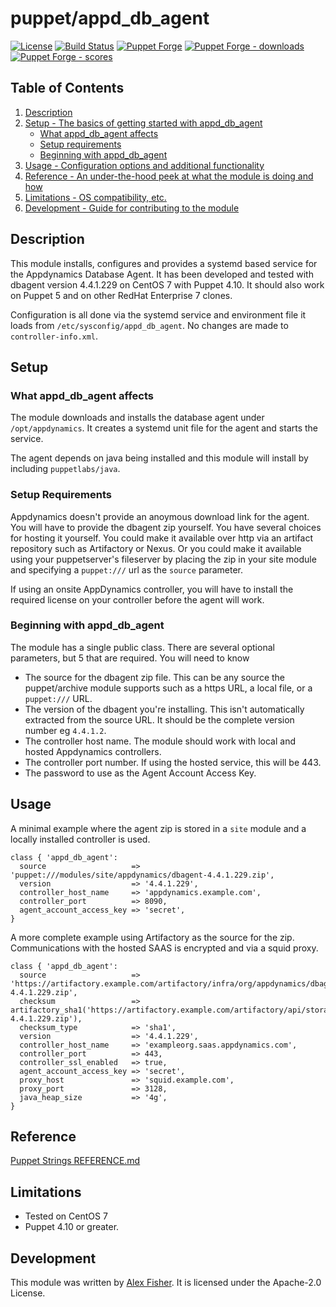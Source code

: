 # puppet/appd\_db\_agent

[![License](https://img.shields.io/github/license/voxpupuli/puppet-appd_db_agent.svg)](https://github.com/voxpupuli/puppet-appd_db_agent/blob/master/LICENSE)
[![Build Status](https://travis-ci.org/voxpupuli/puppet-appd_db_agent.png?branch=master)](https://travis-ci.org/voxpupuli/puppet-appd_db_agent)
[![Puppet Forge](https://img.shields.io/puppetforge/v/puppet/appd_db_agent.svg)](https://forge.puppetlabs.com/puppet/appd_db_agent)
[![Puppet Forge - downloads](https://img.shields.io/puppetforge/dt/puppet/appd_db_agent.svg)](https://forge.puppetlabs.com/puppet/appd_db_agent)
[![Puppet Forge - scores](https://img.shields.io/puppetforge/f/puppet/appd_db_agent.svg)](https://forge.puppetlabs.com/puppet/appd_db_agent)

## Table of Contents

1. [Description](#description)
1. [Setup - The basics of getting started with appd\_db\_agent](#setup)
    * [What appd\_db\_agent affects](#what-appd\_db\_agent-affects)
    * [Setup requirements](#setup-requirements)
    * [Beginning with appd\_db\_agent](#beginning-with-appd\_db\_agent)
1. [Usage - Configuration options and additional functionality](#usage)
1. [Reference - An under-the-hood peek at what the module is doing and how](#reference)
1. [Limitations - OS compatibility, etc.](#limitations)
1. [Development - Guide for contributing to the module](#development)

## Description

This module installs, configures and provides a systemd based service for the Appdynamics Database Agent.
It has been developed and tested with dbagent version 4.4.1.229 on CentOS 7 with Puppet 4.10.
It should also work on Puppet 5 and on other RedHat Enterprise 7 clones.

Configuration is all done via the systemd service and environment file it loads from `/etc/sysconfig/appd_db_agent`.
No changes are made to `controller-info.xml`.

## Setup

### What appd\_db\_agent affects

The module downloads and installs the database agent under `/opt/appdynamics`.
It creates a systemd unit file for the agent and starts the service.

The agent depends on java being installed and this module will install by
including `puppetlabs/java`.

### Setup Requirements

Appdynamics doesn't provide an anoymous download link for the agent.
You will have to provide the dbagent zip yourself. You have several choices for hosting it yourself.
You could make it available over http via an artifact repository such as Artifactory or Nexus.
Or you could make it available using your puppetserver's fileserver by placing the zip in your site module
and specifying a `puppet:///` url as the `source` parameter.

If using an onsite AppDynamics controller,
you will have to install the required license on your controller before the agent will work.

### Beginning with appd\_db\_agent

The module has a single public class.  There are several optional parameters, but 5 that are required.  You will need to know

* The source for the dbagent zip file.
  This can be any source the puppet/archive module supports such as a https URL, a local file, or a `puppet:///` URL.
* The version of the dbagent you're installing.
  This isn't automatically extracted from the source URL.  It should be the complete version number eg `4.4.1.2`.
* The controller host name.
  The module should work with local and hosted Appdynamics controllers.
* The controller port number.
  If using the hosted service, this will be 443.
* The password to use as the Agent Account Access Key.

## Usage

A minimal example where the agent zip is stored in a `site` module and a locally installed controller is used.

```puppet
class { 'appd_db_agent':
  source                   => 'puppet:///modules/site/appdynamics/dbagent-4.4.1.229.zip',
  version                  => '4.4.1.229',
  controller_host_name     => 'appdynamics.example.com',
  controller_port          => 8090,
  agent_account_access_key => 'secret',
}
```

A more complete example using Artifactory as the source for the zip.
Communications with the hosted SAAS is encrypted and via a squid proxy.

```puppet
class { 'appd_db_agent':
  source                   => 'https://artifactory.example.com/artifactory/infra/org/appdynamics/dbagent/dbagent-4.4.1.229.zip',
  checksum                 => artifactory_sha1('https://artifactory.example.com/artifactory/api/storage/infra/org/appdynamics/dbagent/dbagent-4.4.1.229.zip'),
  checksum_type            => 'sha1',
  version                  => '4.4.1.229',
  controller_host_name     => 'exampleorg.saas.appdynamics.com',
  controller_port          => 443,
  controller_ssl_enabled   => true,
  agent_account_access_key => 'secret',
  proxy_host               => 'squid.example.com',
  proxy_port               => 3128,
  java_heap_size           => '4g',
}
```

## Reference

[Puppet Strings REFERENCE.md](REFERENCE.md)

## Limitations

* Tested on CentOS 7
* Puppet 4.10 or greater.

## Development

This module was written by [Alex Fisher](https://github.com/alexjfisher). It is licensed under the Apache-2.0 License.
